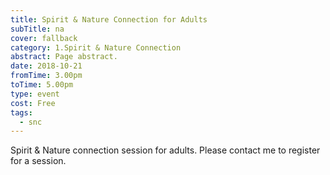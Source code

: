 ```yaml
---
title: Spirit & Nature Connection for Adults
subTitle: na
cover: fallback
category: 1.Spirit & Nature Connection
abstract: Page abstract.
date: 2018-10-21
fromTime: 3.00pm
toTime: 5.00pm
type: event
cost: Free
tags:
  - snc
---
```


Spirit & Nature connection session for adults. Please contact me to register for a session.

